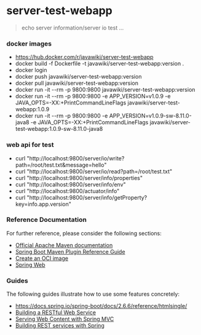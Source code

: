 # server-test-webapp
> echo server information/server io test ...

### docker images
* https://hub.docker.com/r/javawiki/server-test-webapp
* docker build -f Dockerfile -t javawiki/server-test-webapp:version .
* docker login
* docker push javawiki/server-test-webapp:version
* docker pull javawiki/server-test-webapp:version
* docker run -it --rm -p 9800:9800 javawiki/server-test-webapp:version
* docker run -it --rm -p 9800:9800 -e APP_VERSION=v1.0.9 -e JAVA_OPTS=-XX:+PrintCommandLineFlags javawiki/server-test-webapp:1.0.9
* docker run -it --rm -p 9800:9800 -e APP_VERSION=v1.0.9-sw-8.11.0-java8 -e JAVA_OPTS=-XX:+PrintCommandLineFlags javawiki/server-test-webapp:1.0.9-sw-8.11.0-java8

### web api for test
* curl "http://localhost:9800/server/io/write?path=/root/test.txt&message=hello"
* curl "http://localhost:9800/server/io/read?path=/root/test.txt"
* curl "http://localhost:9800/server/info/properties"
* curl "http://localhost:9800/server/info/env"
* curl "http://localhost:9800/actuator/info"
* curl "http://localhost:9800/server/info/getProperty?key=info.app.version"

### Reference Documentation

For further reference, please consider the following sections:

* [Official Apache Maven documentation](https://maven.apache.org/guides/index.html)
* [Spring Boot Maven Plugin Reference Guide](https://docs.spring.io/spring-boot/docs/2.6.4/maven-plugin/reference/html/)
* [Create an OCI image](https://docs.spring.io/spring-boot/docs/2.6.4/maven-plugin/reference/html/#build-image)
* [Spring Web](https://docs.spring.io/spring-boot/docs/2.6.4/reference/htmlsingle/#boot-features-developing-web-applications)

### Guides

The following guides illustrate how to use some features concretely:
* https://docs.spring.io/spring-boot/docs/2.6.6/reference/htmlsingle/
* [Building a RESTful Web Service](https://spring.io/guides/gs/rest-service/)
* [Serving Web Content with Spring MVC](https://spring.io/guides/gs/serving-web-content/)
* [Building REST services with Spring](https://spring.io/guides/tutorials/bookmarks/)

